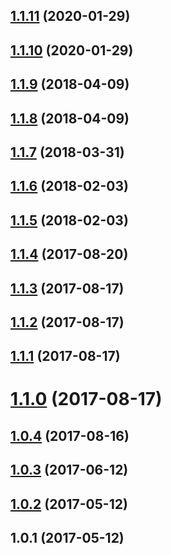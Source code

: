 ## [1.1.11](https://github.com/wessberg/fileloader/compare/v1.1.10...v1.1.11) (2020-01-29)

## [1.1.10](https://github.com/wessberg/fileloader/compare/v1.1.9...v1.1.10) (2020-01-29)

## [1.1.9](https://github.com/wessberg/fileloader/compare/v1.1.8...v1.1.9) (2018-04-09)

## [1.1.8](https://github.com/wessberg/fileloader/compare/v1.1.7...v1.1.8) (2018-04-09)

## [1.1.7](https://github.com/wessberg/fileloader/compare/v1.1.6...v1.1.7) (2018-03-31)

## [1.1.6](https://github.com/wessberg/fileloader/compare/v1.1.5...v1.1.6) (2018-02-03)

## [1.1.5](https://github.com/wessberg/fileloader/compare/v1.1.4...v1.1.5) (2018-02-03)

## [1.1.4](https://github.com/wessberg/fileloader/compare/v1.1.3...v1.1.4) (2017-08-20)

## [1.1.3](https://github.com/wessberg/fileloader/compare/v1.1.2...v1.1.3) (2017-08-17)

## [1.1.2](https://github.com/wessberg/fileloader/compare/v1.1.1...v1.1.2) (2017-08-17)

## [1.1.1](https://github.com/wessberg/fileloader/compare/v1.1.0...v1.1.1) (2017-08-17)

# [1.1.0](https://github.com/wessberg/fileloader/compare/v1.0.4...v1.1.0) (2017-08-17)

## [1.0.4](https://github.com/wessberg/fileloader/compare/v1.0.3...v1.0.4) (2017-08-16)

## [1.0.3](https://github.com/wessberg/fileloader/compare/v1.0.2...v1.0.3) (2017-06-12)

## [1.0.2](https://github.com/wessberg/fileloader/compare/v1.0.1...v1.0.2) (2017-05-12)

## 1.0.1 (2017-05-12)
